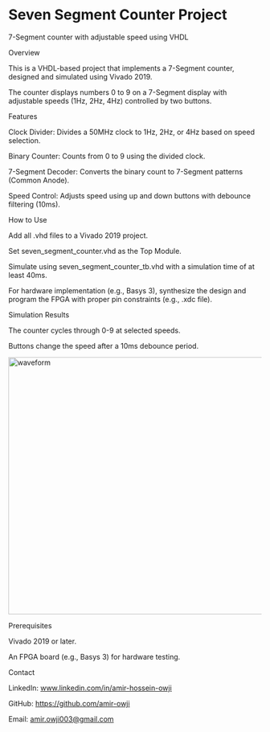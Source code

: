 # Seven Segment Counter Project
7-Segment counter with adjustable speed using VHDL

Overview

This is a VHDL-based project that implements a 7-Segment counter, designed and simulated using Vivado 2019. 

The counter displays numbers 0 to 9 on a 7-Segment display with adjustable speeds (1Hz, 2Hz, 4Hz) controlled by two buttons.

Features

Clock Divider: Divides a 50MHz clock to 1Hz, 2Hz, or 4Hz based on speed selection.

Binary Counter: Counts from 0 to 9 using the divided clock.

7-Segment Decoder: Converts the binary count to 7-Segment patterns (Common Anode).

Speed Control: Adjusts speed using up and down buttons with debounce filtering (10ms).

How to Use

Add all .vhd files to a Vivado 2019 project.

Set seven_segment_counter.vhd as the Top Module.

Simulate using seven_segment_counter_tb.vhd with a simulation time of at least 40ms.

For hardware implementation (e.g., Basys 3), synthesize the design and program the FPGA with proper pin constraints (e.g., .xdc file).

Simulation Results

The counter cycles through 0-9 at selected speeds.

Buttons change the speed after a 10ms debounce period.

<img width="1882" height="512" alt="waveform" src="https://github.com/user-attachments/assets/ac490bdb-4a88-4561-bd47-4a612419ba58" />

Prerequisites

Vivado 2019 or later.

An FPGA board (e.g., Basys 3) for hardware testing.

Contact

LinkedIn: www.linkedin.com/in/amir-hossein-owji

GitHub: https://github.com/amir-owji

Email: amir.owji003@gmail.com
